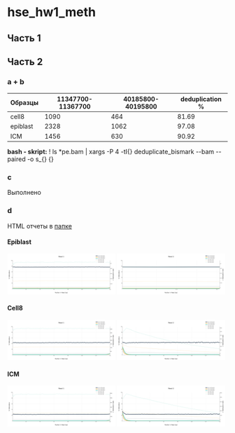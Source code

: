 # hse_hw1_meth
## Часть 1

## Часть 2
### a + b

| Образцы  | 11347700-11367700   | 40185800-40195800   | deduplication % |
|----------|------|------|-----------------|
| cell8    | 1090 | 464  | 81.69           |
| epiblast | 2328 | 1062 | 97.08           |
| ICM      | 1456 | 630  | 90.92           |

**bash - skript:** ! ls *pe.bam | xargs -P 4 -tI{} deduplicate_bismark  --bam  --paired  -o s_{} {}
### c
Выполнено
### d
HTML отчеты в [папке](\html) 
#### Epiblast

<p float="left">
  <img src="./img/Bismark M-bias Read 1_22.png" width="49%" />
  <img src="./img/Bismark M-bias Read 2_22.png" width="49%" /> 
</p>

#### Cell8
<p float="left">
  <img src="./img/Bismark M-bias Read 1_73.png" width="49%" />
  <img src="./img/Bismark M-bias Read 2_73.png" width="49%" /> 
</p>

#### ICM
<p float="left">
  <img src="./img/Bismark M-bias Read 1_75.png" width="49%" />
  <img src="./img/Bismark M-bias Read 2_75.png" width="49%" /> 
</p>
